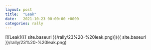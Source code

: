 ```yaml
---
layout: post
title:  "Leak"
date:   2021-10-23 00:00:00 +0000
categories: rally
---
```


[![Leak]({{ site.baseurl }}/rally/23%20-%20leak.png)]({{ site.baseurl }}/rally/23%20-%20leak.png)

